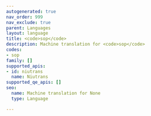 ```yaml
---
autogenerated: true
nav_order: 999
nav_exclude: true
parent: Languages
layout: language
title: <code>sop</code>
description: Machine translation for <code>sop</code>
codes:
- sop
family: []
supported_apis:
- id: niutrans
  name: Niutrans
supported_qe_apis: []
seo:
  name: Machine translation for None
  type: Language

---
```


